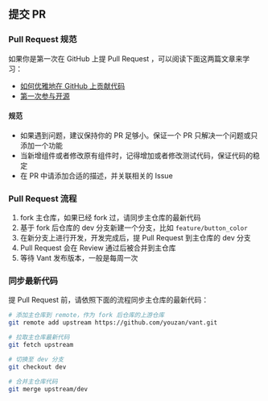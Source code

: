 ## 提交 PR

### Pull Request 规范

如果你是第一次在 GitHub 上提 Pull Request ，可以阅读下面这两篇文章来学习：

- [如何优雅地在 GitHub 上贡献代码](如何优雅地在github上贡献代码)
- [第一次参与开源](https://github.com/firstcontributions/first-contributions/blob/master/translations/README.chs.md)

#### 规范

- 如果遇到问题，建议保持你的 PR 足够小。保证一个 PR 只解决一个问题或只添加一个功能
- 当新增组件或者修改原有组件时，记得增加或者修改测试代码，保证代码的稳定
- 在 PR 中请添加合适的描述，并关联相关的 Issue

### Pull Request 流程

1. fork 主仓库，如果已经 fork 过，请同步主仓库的最新代码
2. 基于 fork 后仓库的 dev 分支新建一个分支，比如 `feature/button_color`
3. 在新分支上进行开发，开发完成后，提 Pull Request 到主仓库的 dev 分支
4. Pull Request 会在 Review 通过后被合并到主仓库
5. 等待 Vant 发布版本，一般是每周一次

### 同步最新代码

提 Pull Request 前，请依照下面的流程同步主仓库的最新代码：

```bash
# 添加主仓库到 remote，作为 fork 后仓库的上游仓库
git remote add upstream https://github.com/youzan/vant.git

# 拉取主仓库最新代码
git fetch upstream

# 切换至 dev 分支
git checkout dev

# 合并主仓库代码
git merge upstream/dev
```
